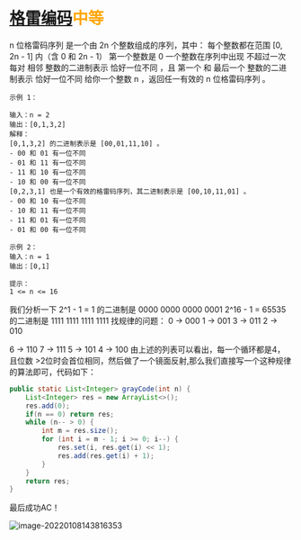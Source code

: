 # [ 格雷编码](https://leetcode-cn.com/problems/gray-code/)<font color=orange>中等</font>

n 位格雷码序列 是一个由 2n 个整数组成的序列，其中：
每个整数都在范围 [0, 2n - 1] 内（含 0 和 2n - 1）
第一个整数是 0
一个整数在序列中出现 不超过一次
每对 相邻 整数的二进制表示 恰好一位不同 ，且
第一个 和 最后一个 整数的二进制表示 恰好一位不同
给你一个整数 n ，返回任一有效的 n 位格雷码序列 。

```text
示例 1：

输入：n = 2
输出：[0,1,3,2]
解释：
[0,1,3,2] 的二进制表示是 [00,01,11,10] 。
- 00 和 01 有一位不同
- 01 和 11 有一位不同
- 11 和 10 有一位不同
- 10 和 00 有一位不同
[0,2,3,1] 也是一个有效的格雷码序列，其二进制表示是 [00,10,11,01] 。
- 00 和 10 有一位不同
- 10 和 11 有一位不同
- 11 和 01 有一位不同
- 01 和 00 有一位不同

示例 2：
输入：n = 1
输出：[0,1]

提示：
1 <= n <= 16

```



我们分析一下
2^1 - 1 = 1 的二进制是 0000 0000 0000 0001
2^16 - 1 = 65535的二进制是 1111 1111 1111 1111
找规律的问题：
0 -> 000
1 -> 001
3 -> 011
2 -> 010

6 -> 110
7 -> 111
5 -> 101
4 -> 100
由上述的列表可以看出，每一个循环都是4，且位数 >2位时会首位相同，然后做了一个镜面反射,那么我们直接写一个这种规律的算法即可，代码如下：

```java
public static List<Integer> grayCode(int n) {
    List<Integer> res = new ArrayList<>();
    res.add(0);
    if(n == 0) return res;
    while (n-- > 0) {
        int m = res.size();
        for (int i = m - 1; i >= 0; i--) {
            res.set(i, res.get(i) << 1);
            res.add(res.get(i) + 1);
        }
    }
    return res;
}
```

最后成功AC！

![image-20220108143816353](http://image.tinx.top/image-20220108143816353.png)